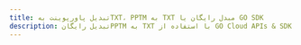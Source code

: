 ---title: تبدیل پاورپوینت بهTXT، PPTM به TXT مبدل رایگان یا GO SDKdescription: تبدیل رایگانPPTM به TXT با استفاده از GO Cloud APIs & SDK. همچنین اسناد Microsoft PowerPoint را در Cloud ایجاد، ویرایش و رندر کنید.---